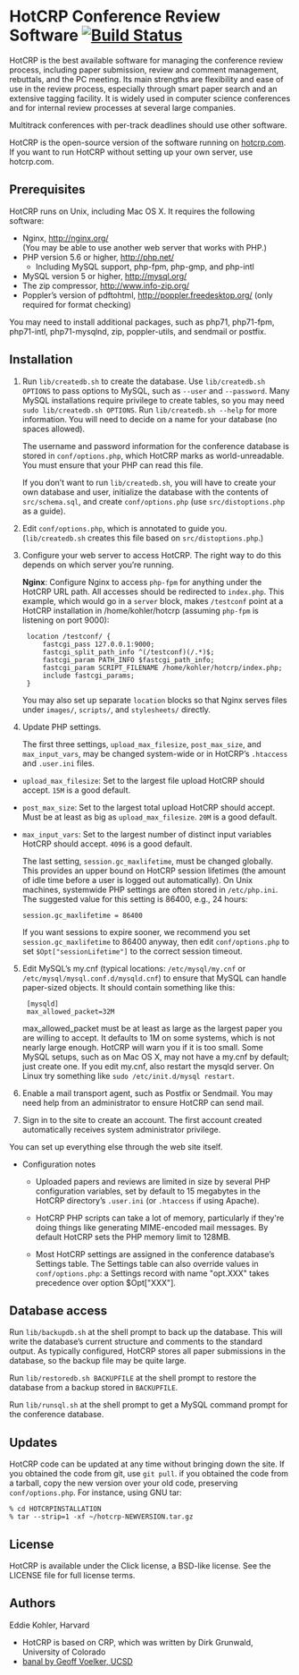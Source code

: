 HotCRP Conference Review Software [![Build Status](https://travis-ci.org/kohler/hotcrp.svg?branch=master)](https://travis-ci.org/kohler/hotcrp)
=================================

HotCRP is the best available software for managing the conference
review process, including paper submission, review and comment
management, rebuttals, and the PC meeting. Its main strengths are
flexibility and ease of use in the review process, especially through
smart paper search and an extensive tagging facility. It is widely
used in computer science conferences and for internal review processes
at several large companies.

Multitrack conferences with per-track deadlines should use other software.

HotCRP is the open-source version of the software running on
[hotcrp.com](https://hotcrp.com). If you want to run HotCRP without setting
up your own server, use hotcrp.com.

Prerequisites
-------------

HotCRP runs on Unix, including Mac OS X. It requires the following
software:

* Nginx, http://nginx.org/ \
  (You may be able to use another web server that works with PHP.)
* PHP version 5.6 or higher, http://php.net/
  - Including MySQL support, php-fpm, php-gmp, and php-intl
* MySQL version 5 or higher, http://mysql.org/
* The zip compressor, http://www.info-zip.org/
* Poppler’s version of pdftohtml, http://poppler.freedesktop.org/ (only
  required for format checking)

You may need to install additional packages, such as php71, php71-fpm,
php71-intl, php71-mysqlnd, zip, poppler-utils, and sendmail or postfix.

Installation
------------

1. Run `lib/createdb.sh` to create the database. Use
`lib/createdb.sh OPTIONS` to pass options to MySQL, such as `--user`
and `--password`. Many MySQL installations require privilege to create
tables, so you may need `sudo lib/createdb.sh OPTIONS`. Run
`lib/createdb.sh --help` for more information. You will need to
decide on a name for your database (no spaces allowed).

    The username and password information for the conference database is
stored in `conf/options.php`, which HotCRP marks as world-unreadable. You must
ensure that your PHP can read this file.

    If you don’t want to run `lib/createdb.sh`, you will have to create your
own database and user, initialize the database with the contents of
`src/schema.sql`, and create `conf/options.php` (use `src/distoptions.php`
as a guide).

2. Edit `conf/options.php`, which is annotated to guide you.
(`lib/createdb.sh` creates this file based on `src/distoptions.php`.)

3. Configure your web server to access HotCRP. The right way to do this
depends on which server you’re running.

    **Nginx**: Configure Nginx to access `php-fpm` for anything under
the HotCRP URL path. All accesses should be redirected to `index.php`.
This example, which would go in a `server` block, makes `/testconf`
point at a HotCRP installation in /home/kohler/hotcrp (assuming
`php-fpm` is listening on port 9000):

        location /testconf/ {
            fastcgi_pass 127.0.0.1:9000;
            fastcgi_split_path_info ^(/testconf)(/.*)$;
            fastcgi_param PATH_INFO $fastcgi_path_info;
            fastcgi_param SCRIPT_FILENAME /home/kohler/hotcrp/index.php;
            include fastcgi_params;
        }

    You may also set up separate `location` blocks so that Nginx
serves files under `images/`, `scripts/`, and `stylesheets/` directly.

4. Update PHP settings.

    The first three settings, `upload_max_filesize`, `post_max_size`, and
`max_input_vars`, may be changed system-wide or in HotCRP’s `.htaccess` and
`.user.ini` files.

  * `upload_max_filesize`: Set to the largest file upload HotCRP should accept.
    `15M` is a good default.

  * `post_max_size`: Set to the largest total upload HotCRP should accept. Must
    be at least as big as `upload_max_filesize`. `20M` is a good default.

  * `max_input_vars`: Set to the largest number of distinct input variables
    HotCRP should accept. `4096` is a good default.

    The last setting, `session.gc_maxlifetime`, must be changed globally. This
provides an upper bound on HotCRP session lifetimes (the amount of idle time
before a user is logged out automatically). On Unix machines, systemwide PHP
settings are often stored in `/etc/php.ini`. The suggested value for this
setting is 86400, e.g., 24 hours:

        session.gc_maxlifetime = 86400

    If you want sessions to expire sooner, we recommend you set
`session.gc_maxlifetime` to 86400 anyway, then edit `conf/options.php`
to set `$Opt["sessionLifetime"]` to the correct session timeout.

5. Edit MySQL’s my.cnf (typical locations: `/etc/mysql/my.cnf` or
`/etc/mysql/mysql.conf.d/mysqld.cnf`) to ensure that MySQL can handle
paper-sized objects.  It should contain something like this:

        [mysqld]
        max_allowed_packet=32M

    max_allowed_packet must be at least as large as the largest paper
you are willing to accept. It defaults to 1M on some systems, which is
not nearly large enough. HotCRP will warn you if it is too small. Some
MySQL setups, such as on Mac OS X, may not have a my.cnf by default;
just create one. If you edit my.cnf, also restart the mysqld server.
On Linux try something like `sudo /etc/init.d/mysql restart`.

6. Enable a mail transport agent, such as Postfix or Sendmail. You may need
help from an administrator to ensure HotCRP can send mail.

7. Sign in to the site to create an account. The first account created
automatically receives system administrator privilege.

You can set up everything else through the web site itself.

* Configuration notes

  - Uploaded papers and reviews are limited in size by several PHP
    configuration variables, set by default to 15 megabytes in the HotCRP
    directory’s `.user.ini` (or `.htaccess` if using Apache).

  - HotCRP PHP scripts can take a lot of memory, particularly if they're
    doing things like generating MIME-encoded mail messages. By default
    HotCRP sets the PHP memory limit to 128MB.

  - Most HotCRP settings are assigned in the conference database’s
    Settings table. The Settings table can also override values in
    `conf/options.php`: a Settings record with name "opt.XXX" takes
    precedence over option $Opt["XXX"].

Database access
---------------

Run `lib/backupdb.sh` at the shell prompt to back up the database.
This will write the database’s current structure and comments to the
standard output. As typically configured, HotCRP stores all paper
submissions in the database, so the backup file may be quite large.

Run `lib/restoredb.sh BACKUPFILE` at the shell prompt to restore the
database from a backup stored in `BACKUPFILE`.

Run `lib/runsql.sh` at the shell prompt to get a MySQL command prompt
for the conference database.

Updates
-------

HotCRP code can be updated at any time without bringing down the site.
If you obtained the code from git, use `git pull`. if you obtained
the code from a tarball, copy the new version over your old code,
preserving `conf/options.php`. For instance, using GNU tar:

    % cd HOTCRPINSTALLATION
    % tar --strip=1 -xf ~/hotcrp-NEWVERSION.tar.gz

License
-------

HotCRP is available under the Click license, a BSD-like license. See the
LICENSE file for full license terms.

Authors
-------

Eddie Kohler, Harvard

* HotCRP is based on CRP, which was written by Dirk Grunwald,
  University of Colorado
* [banal by Geoff Voelker, UCSD](http://www.sysnet.ucsd.edu/sigops/banal/)
